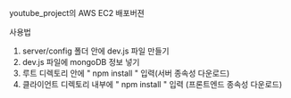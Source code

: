 youtube_project의 AWS EC2 배포버젼

사용법

1. server/config 폴더 안에 dev.js 파일 만들기
2. dev.js 파일에 mongoDB 정보 넣기
3. 루트 디렉토리 안에 " npm install " 입력(서버 종속성 다운로드)
4. 클라이언트 디렉토리 내부에 " npm install " 입력 (프론트엔드 종속성 다운로드)

